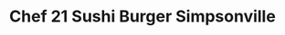 ---
layout: place
title: "Chef 21 Sushi Burger Simpsonville"
permalink: /south-carolina/simpsonville/chef-21-sushi-burger-simpsonville.html
stateAbbr: SC
stateName: South Carolina
cityName: Simpsonville
seo:
  name: "Chef 21 Sushi Burger Simpsonville"
  type: Restaurant
  links: https://www.chownow.com/order/28020/locations/41503
description: "Looking for sushi in Simpsonville, South Carolina? Check out Chef 21 Sushi Burger Simpsonville for a delightful Japanese dining experience. Enjoy a variety o..."
place_id: ChIJezHRK7onWIgRRrNSprWLR_I
photos:
  - name: >-
      places/ChIJezHRK7onWIgRRrNSprWLR_I/photos/AeeoHcKqTW6q2JOHZJV02GjwEVtxni3P9uWL5r6RGLNXvL_RbtXpX_OuJMn8Rw4a_aupSpogApHOqtUQ-9XqdZpN9SfTjr4fH1Rbu_6JM3iADCXrK8vDNLoZYC7Y1Llcjw2JzeoCK4wx4gZ2LCyhmouRoFiTNLx3QH6Aj2SwiD9IEzaae-BptolEaUalV5wVu1iEeYjr_ICpkjlGPZa1wh_CyeHAfwlQPkDuIuzOYxDZ_OqXMOyIawPSG3RQBb8490qAoeC6zHKXawcnsFUXAQNcceNw3HpMBJnetQl5Ly2upYWqnw
    widthPx: 3025
    heightPx: 3024
    authorAttributions:
      - displayName: Chef 21 Sushi Burger Simpsonville
        uri: https://maps.google.com/maps/contrib/114031014354990512744
        photoUri: >-
          https://lh3.googleusercontent.com/a-/ALV-UjVP92CMtxJYevllQ5DXGiyO27wzzC8ODo2bzypZ0Q_-ACYrMQ68=s100-p-k-no-mo
    flagContentUri: >-
      https://www.google.com/local/imagery/report/?cb_client=maps_api_places.places_api&image_key=!1e10!2sAF1QipN8LzKmq_YAlbXWwnSWQ64QAhgB52RBChX8_V1w&hl=en-US
    googleMapsUri: >-
      https://www.google.com/maps/place//data=!3m4!1e2!3m2!1sAF1QipN8LzKmq_YAlbXWwnSWQ64QAhgB52RBChX8_V1w!2e10!4m2!3m1!1s0x885827ba2bd1317b:0xf2478bb5a652b346
  - name: >-
      places/ChIJezHRK7onWIgRRrNSprWLR_I/photos/AeeoHcJmRi0qxWiMM0YxdSTzZ2PrSY4wXHDq1UFkpIAX5rGDFVZI_8V3lXUd0VQG8FAEfrbpUam2pjzl3NcYWFMTCRXJVowmSBXZboEEHCJd13JcfOiJg6cSsdqAozkV1hCDwDqRsBCHnRqWG0QRSkT3ymGIqTNKmYT1hiwuhCze4aqJIIADQXc3dWAy4kuqX4WYU_hyLK3EXOrhrawSyg4OKn3xWou6E7HORV8JAleSpPC9j7svEyyoDG_jSfrV3_Jv7rUTGo6zLHThdoqhygWUPtdb3I5K2njMsZneNGK-hAHQLQ
    widthPx: 3025
    heightPx: 3024
    authorAttributions:
      - displayName: Chef 21 Sushi Burger Simpsonville
        uri: https://maps.google.com/maps/contrib/114031014354990512744
        photoUri: >-
          https://lh3.googleusercontent.com/a-/ALV-UjVP92CMtxJYevllQ5DXGiyO27wzzC8ODo2bzypZ0Q_-ACYrMQ68=s100-p-k-no-mo
    flagContentUri: >-
      https://www.google.com/local/imagery/report/?cb_client=maps_api_places.places_api&image_key=!1e10!2sAF1QipMubRxLJFKKZn2kWC_d4ROOb7kgGeliEdeCjO7e&hl=en-US
    googleMapsUri: >-
      https://www.google.com/maps/place//data=!3m4!1e2!3m2!1sAF1QipMubRxLJFKKZn2kWC_d4ROOb7kgGeliEdeCjO7e!2e10!4m2!3m1!1s0x885827ba2bd1317b:0xf2478bb5a652b346
  - name: >-
      places/ChIJezHRK7onWIgRRrNSprWLR_I/photos/AeeoHcIsae3pB0h0ZHcCQFTB5hVUF6uFB2txSZtAiHH6BEdS0FuiYdPsz65_GdZqkD7j3YFpKVcoCei85AhJ5B7q4Rlcfy1DYN4-0eDmfCxosZfZPjYSVz2AkZZselstftEg4UsxfcPdwfC5sLYlNg2moLs2byycdglya2xvYUp9J8aQzbCK35EEK7j63xV_2vO55RZxieeJbE8bDBefdj_Ky97n2Rzj-618LpIG2gHISEVgzSoyP7mgSSQf7LzKXJwL4-HzJSX3L-IMIohbAkDrzT148mklcHA3y2fSl5vf4420oq7k1_pPrsFyVvl91_HZiVpXXwx0NzvVyBYYI5BSp2VNG274-rekm0l1j57yd_8_iNzzKhgITPL7C_KLDnQMsd03HD_Sc9uHHtwUMBgkS3PMf4YVyhEWu4pRpyi8rHu4c1r4
    widthPx: 4032
    heightPx: 3024
    authorAttributions:
      - displayName: kittychang
        uri: https://maps.google.com/maps/contrib/107879465896340115104
        photoUri: >-
          https://lh3.googleusercontent.com/a-/ALV-UjUqixqjldX-9tn8ypFmEWGUXWWo1KmayqkZpSjD4DeN2kt10q1N=s100-p-k-no-mo
    flagContentUri: >-
      https://www.google.com/local/imagery/report/?cb_client=maps_api_places.places_api&image_key=!1e10!2sCIHM0ogKEICAgMCItOvxtgE&hl=en-US
    googleMapsUri: >-
      https://www.google.com/maps/place//data=!3m4!1e2!3m2!1sCIHM0ogKEICAgMCItOvxtgE!2e10!4m2!3m1!1s0x885827ba2bd1317b:0xf2478bb5a652b346
  - name: >-
      places/ChIJezHRK7onWIgRRrNSprWLR_I/photos/AeeoHcJ9oIOII7IkxphErYccyRKeo2ZLUTvxrfqbdm3ba6CnHMaoDpFQ95x2wKEgy7OijdRgrZa071yaGUC1WgkDLKNGpsXI9iUCJ88BpcrS_gFCQ2bUDrdIluPH11E75lFumGEJDskhc78b6_d92B9KX7vg81OcghbU5vQ3msyxHUKqqqDMUORyw483Chwyh-x4bSHaHPLYPGAS2Yo6aQIJG2DWaPtP10wa3WUqGX7GiMabLnTe5e3fzq-QVGwpGBSvGn4USxYCoyZlg9vjT98opTwYe2LtE89wfyCXNGR_YhtcoIUGWoAjO0K1Jn8HndPdYH1ksLPm4FAUegwZhEuxyK0hsohg7T7nMKwdgGUSNnJRKt75aDGJZjTE_JdZj-XkJE0k2IIXNqYcCxpCSD-IZ5kmJ334ekl4iY4qlYXzOhU
    widthPx: 4032
    heightPx: 3024
    authorAttributions:
      - displayName: Jamie Sanderson
        uri: https://maps.google.com/maps/contrib/117718430633396988083
        photoUri: >-
          https://lh3.googleusercontent.com/a-/ALV-UjUjVI1ACK_Pu8PAkpAmAPYDNhmT3-w-jH63KbN1RXxdrjSWdAZH5g=s100-p-k-no-mo
    flagContentUri: >-
      https://www.google.com/local/imagery/report/?cb_client=maps_api_places.places_api&image_key=!1e10!2sCIHM0ogKEICAgIDr8qrFfQ&hl=en-US
    googleMapsUri: >-
      https://www.google.com/maps/place//data=!3m4!1e2!3m2!1sCIHM0ogKEICAgIDr8qrFfQ!2e10!4m2!3m1!1s0x885827ba2bd1317b:0xf2478bb5a652b346
  - name: >-
      places/ChIJezHRK7onWIgRRrNSprWLR_I/photos/AeeoHcJ0N8On6Sw_7dMehag5Hk3h15bCE7l504mkK8a6r9yzmxx9Hey97cnZF_HP7DcXB_qqb72qD07kmjqMmJUZySCF76_zpdK-IFQk2VEWlSOXN41RSWNKWiq4EdNhEXWJOyqb9NjuSAbMxjcZ6RW_WoCVSqJxiMWMiWbo9m0KmL5YH9MZSvR6ocqmbLmYKVSbLpPwakgFuOmqLcorCHy9nvraBTbxJWXsRsN-RM7c3t5lIqGLYdFy1VHLnZGPjWAeFJbUyWAz3dxXRzrdr2nmgPyGfgh1qQ23sZ7CE9DHctHin5TN-4IeIJYLYifHd88xQb5mEv0cF4sDVSHO1XMhetMUIdZno5gXLuvDivsN9qoMYzOm9FCTO_Ko1chLjkfs_StyK_-95Vhcm9CEM3ZaIH_SD4_9QVswc6L2Uw38G4SOzA
    widthPx: 4800
    heightPx: 3084
    authorAttributions:
      - displayName: YunsAvatar
        uri: https://maps.google.com/maps/contrib/105001283111568837761
        photoUri: >-
          https://lh3.googleusercontent.com/a-/ALV-UjUzRlyp1kQDoiv0X7ZW_FlJsQXxkgmA495JjDW2mQ_OMy4Wmo5RjA=s100-p-k-no-mo
    flagContentUri: >-
      https://www.google.com/local/imagery/report/?cb_client=maps_api_places.places_api&image_key=!1e10!2sCIHM0ogKEICAgMDA46--bw&hl=en-US
    googleMapsUri: >-
      https://www.google.com/maps/place//data=!3m4!1e2!3m2!1sCIHM0ogKEICAgMDA46--bw!2e10!4m2!3m1!1s0x885827ba2bd1317b:0xf2478bb5a652b346
  - name: >-
      places/ChIJezHRK7onWIgRRrNSprWLR_I/photos/AeeoHcI19UdXCycOkpjn4oQBZ02MPlV74OzcdVO34LeubczenfmwK6stiP1PAbne8Vk40-iVV-YMbXQ_ugSrLKcut14Nevxyudepomm8n2VDZEIKDDP9LwvqAJQZbNMKQtzQHQl-W4UFgEtI_i-S63r2nD9PTtrijJlmFTMOzWbx_9egfKPb6Dvd0Hp87zQLcCPdrrmYtOccDSpAJfHeTeBI6bT-pv-rQlyONFopo0vRkqY2xl9O0F3Y9HOvs6JU6BK0LJlEQ6oaxitiU-MTUvQdU3H4oBz1AFuZG2PlMFtejXAcMgU--sHKtn0I7XKIfXMUCEUEkXPa0pew9_57aM9GwLorpb1WOOhWnWsFL7alJTKH9hKIGqt_PU1UbqNB9rKRCwVKrLtUen9EtK8uXDpyTjVf9WTJGPDFVRPcGialZiV6pA4j
    widthPx: 3000
    heightPx: 4000
    authorAttributions:
      - displayName: Elisha McWatters
        uri: https://maps.google.com/maps/contrib/113256232253316826269
        photoUri: >-
          https://lh3.googleusercontent.com/a-/ALV-UjV1R4yAPC5jmYuzLiU-nMTUusOoEhyl86r29NhiuXncIcTE6HpH=s100-p-k-no-mo
    flagContentUri: >-
      https://www.google.com/local/imagery/report/?cb_client=maps_api_places.places_api&image_key=!1e10!2sCIHM0ogKEICAgID7173VpgE&hl=en-US
    googleMapsUri: >-
      https://www.google.com/maps/place//data=!3m4!1e2!3m2!1sCIHM0ogKEICAgID7173VpgE!2e10!4m2!3m1!1s0x885827ba2bd1317b:0xf2478bb5a652b346
  - name: >-
      places/ChIJezHRK7onWIgRRrNSprWLR_I/photos/AeeoHcJ-Hjjzk8h1kHy_1su-TDRs6AJ4H8BsU2TYdBWfg6bDt_m2GdUP1FxhitIwcGamzMDoQ6MpcCS73uNSEAfW4n_FwpjLDRWKsWLoCquNwsxk0buTOPkitMA1pfxBv0prePOHW0gjaUe2zpMLrLBaG70eWv-DrwgsRk8KLYdquOccZHKfp97hTVCZB3CKNOtp96q_gP5OOaryGfru1j50Gs-gei1FVGQRAyVMSt7Prmk7dJ4oHhYHZhBEMRuAVWldTys7F4ti2KhQyf43L3bzYKocj0dAL36NJGn4NqDilvsBCXHlImxLLaMl2M34HnhBV8B7FwaC6cbF_WfEhN4zlA-EW22G1ZfCvD_RHP3LqrAJ1Jqpz-aYvwKZJbAlb8Ces20CLp2nP4SpxIyJWoC4LiwPMSlJNghy8aSIcPtC4PdylA
    widthPx: 4032
    heightPx: 3024
    authorAttributions:
      - displayName: tj meadows
        uri: https://maps.google.com/maps/contrib/104116526568167332937
        photoUri: >-
          https://lh3.googleusercontent.com/a/ACg8ocLVltiOlQBuzbqM1WThoMFzJ2SJZbtASOjSK3VOfBUBwwzLOA=s100-p-k-no-mo
    flagContentUri: >-
      https://www.google.com/local/imagery/report/?cb_client=maps_api_places.places_api&image_key=!1e10!2sCIHM0ogKEICAgIC_zPerew&hl=en-US
    googleMapsUri: >-
      https://www.google.com/maps/place//data=!3m4!1e2!3m2!1sCIHM0ogKEICAgIC_zPerew!2e10!4m2!3m1!1s0x885827ba2bd1317b:0xf2478bb5a652b346
  - name: >-
      places/ChIJezHRK7onWIgRRrNSprWLR_I/photos/AeeoHcK9_b1fWZDHslnXp0lBrGTyzU5PQmQvNAcXx34j1G05rlHYttFsn_hPo-ynHkk0d-usnMhvFjEZRJbIFQxmlnnKjKFjvZqtdFnXyqOFxMQGGJ0rthSwpAxJmgOUgu2eOq_zLeIyQBl5nbDIvLYnxg8J8wkGPVNXd-fOFC6O6vPsfrswIZxRBvHPHlPagSyftStXe-H3Fat78YRFR6TtwUt1WbfFUCydKnVNe7cbnDonsv1oR7mjo0WlhnU65Lm61UF9LUfOyq5rxTVstojuZXwfslC2I1mua5dNuzbwVCtqd9zIBHKzePBsGotjg6_PogeIluWl3toXi9UUPcx8mA_I_QejxJDmrE6SCSQV-FFqcPBR42j9Qx_fGamQW3KBsSqBNV6adz6RZW1hwGjMawS6MdSNLSKhMKKZ9V_LJFwiZA
    widthPx: 3789
    heightPx: 2526
    authorAttributions:
      - displayName: Min-Joo Edwards
        uri: https://maps.google.com/maps/contrib/117912212702217000333
        photoUri: >-
          https://lh3.googleusercontent.com/a-/ALV-UjX85M70lEloRZ8dHds04HWbKH1WMI6d2eMaGahMm9iNNoLIy1PX=s100-p-k-no-mo
    flagContentUri: >-
      https://www.google.com/local/imagery/report/?cb_client=maps_api_places.places_api&image_key=!1e10!2sCIHM0ogKEICAgICO7YXtIw&hl=en-US
    googleMapsUri: >-
      https://www.google.com/maps/place//data=!3m4!1e2!3m2!1sCIHM0ogKEICAgICO7YXtIw!2e10!4m2!3m1!1s0x885827ba2bd1317b:0xf2478bb5a652b346
  - name: >-
      places/ChIJezHRK7onWIgRRrNSprWLR_I/photos/AeeoHcIN0-b5BekP_rG-xD3EMY37HvBtFZnpkxJZEHycA-LM-N1gG5ZFuJAvmmKsL5auKZuWe4C-2SGH_FPZ4Cj7AbEq8C04kimCRNxRu5nKrUibgVFPXGwPdBa-9Mh6Q8fAu5uOtk7WYa6NcORnebl0OndBIcrtHmb205dbG6tMXK-VAsy9tfhPwMHZlFtIIO3QpDGmDQGYxLIg3_K1g8_fgWphsZ8DBdBMwYPPpYom5RKBb7LR_NBRx97ZSxun0BepzBlVVXs-pn96SmNImH_rcptNMnyostyBPYPzoLcYzO7Gkwtj4aRBrgO9tFiDohWjBHUuox7anuZM6Zaw0saJEAaDIvqHnTn7w-b3f263wDaQV1ZmfJN6dgfoPWw_teyjNvOzL-l7qft0tAFScGvVp0MHF8eb_8oaP4FUVHWW92Lf_g
    widthPx: 4165
    heightPx: 4318
    authorAttributions:
      - displayName: YunsAvatar
        uri: https://maps.google.com/maps/contrib/105001283111568837761
        photoUri: >-
          https://lh3.googleusercontent.com/a-/ALV-UjUzRlyp1kQDoiv0X7ZW_FlJsQXxkgmA495JjDW2mQ_OMy4Wmo5RjA=s100-p-k-no-mo
    flagContentUri: >-
      https://www.google.com/local/imagery/report/?cb_client=maps_api_places.places_api&image_key=!1e10!2sCIHM0ogKEICAgMDA46--Lw&hl=en-US
    googleMapsUri: >-
      https://www.google.com/maps/place//data=!3m4!1e2!3m2!1sCIHM0ogKEICAgMDA46--Lw!2e10!4m2!3m1!1s0x885827ba2bd1317b:0xf2478bb5a652b346
  - name: >-
      places/ChIJezHRK7onWIgRRrNSprWLR_I/photos/AeeoHcIHj3rZok7_uI8loJ7UgxzUmP25_sITve84wh862VhxWdmqhLfXnyuokTvoMRwxN7ELo-q3GxB4F2HaSABuVM0eMoF1ciX7IomOUKnpTBiQC9TIdDo5ha91j9WTSxt8ZB0nvuEd7e-Hoa_hqRDezEU8bcrzwl2wCBggnHUoMh7WK_rEILMlLQ4FcA9ImaFbirZzlMxX8QOXZtHzg2VcX1m_TDC3XFulU9ipxb4g20mBRSqFghZWVdVL7NnqAKlvDkCo-W-fSJPx9bItiWd29ev3T7WDhr1tQMFrxSW9aSnBTrAbiO3FufC65Ps4U05m5WchGzCVX676Y0z6KZ5s0LQgY3wFrK_zjFkUSJ--saaYUuzUr4OYN7_xf4QcdunkbKKYs2fHCjCZIipqBfeY9mKvReciwTzQrRY9tANFhAqff_M
    widthPx: 4000
    heightPx: 3000
    authorAttributions:
      - displayName: His Child
        uri: https://maps.google.com/maps/contrib/100936579275032413109
        photoUri: >-
          https://lh3.googleusercontent.com/a-/ALV-UjVg08YBRDW4bO1Hp-8VrQB47mTQHce_if2-9rgOkZ43WEfEcQQm=s100-p-k-no-mo
    flagContentUri: >-
      https://www.google.com/local/imagery/report/?cb_client=maps_api_places.places_api&image_key=!1e10!2sCIHM0ogKEICAgICdyOzAuAE&hl=en-US
    googleMapsUri: >-
      https://www.google.com/maps/place//data=!3m4!1e2!3m2!1sCIHM0ogKEICAgICdyOzAuAE!2e10!4m2!3m1!1s0x885827ba2bd1317b:0xf2478bb5a652b346
address: '699 Fairview Rd # C, Simpsonville, SC 29680, USA'
street: '699 Fairview Rd # C'
city: Simpsonville
state: SC
zip: '29680'
country: USA
neighborhood: null
latitude: '34.706038'
longitude: '-82.255731'
accessibility_options:
  wheelchairAccessibleParking: true
  wheelchairAccessibleEntrance: true
  wheelchairAccessibleRestroom: true
  wheelchairAccessibleSeating: true
business_status: OPERATIONAL
name: Chef 21 Sushi Burger Simpsonville
google_maps_links:
  directionsUri: >-
    https://www.google.com/maps/dir//''/data=!4m7!4m6!1m1!4e2!1m2!1m1!1s0x885827ba2bd1317b:0xf2478bb5a652b346!3e0
  placeUri: https://maps.google.com/?cid=17458076092820796230
  writeAReviewUri: >-
    https://www.google.com/maps/place//data=!4m3!3m2!1s0x885827ba2bd1317b:0xf2478bb5a652b346!12e1
  reviewsUri: >-
    https://www.google.com/maps/place//data=!4m4!3m3!1s0x885827ba2bd1317b:0xf2478bb5a652b346!9m1!1b1
  photosUri: >-
    https://www.google.com/maps/place//data=!4m3!3m2!1s0x885827ba2bd1317b:0xf2478bb5a652b346!10e5
primary_type: Restaurant
opening_hours:
  regular: null
  current: null
secondary_opening_hours:
  regular:
    weekdayDescriptions: null
    type: null
  current:
    weekdayDescriptions: null
    type: null
phone: (864) 688-2198
price_level: PRICE_LEVEL_MODERATE
price_range: $10 &ndash; $20
rating: '4.6'
rating_count: 550
website: https://www.chownow.com/order/28020/locations/41503
reviews: null
parking_options: null
payment_options: null
allow_dogs: null
curbside_pickup: null
delivery: null
dine_in: null
good_for_children: null
good_for_groups: null
good_for_sports: null
live_music: null
menu_for_children: null
outdoor_seating: null
reservable: null
restroom: null
serves_beer: null
serves_breakfast: null
serves_brunch: null
serves_cocktails: null
serves_coffee: null
serves_dinner: null
serves_dessert: null
serves_lunch: null
serves_vegetarian_food: null
serves_wine: null
takeout: null
summary: null

---